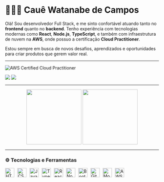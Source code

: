 # 👨🏻‍💻 Cauê Watanabe de Campos

Olá! Sou desenvolvedor Full Stack, e me sinto confortável atuando tanto no **frontend** quanto no **backend**. Tenho experiência com tecnologias modernas como **React**, **Node.js**, **TypeScript**, e também com infraestrutura de nuvem na **AWS**, onde possuo a certificação **Cloud Practitioner**.

Estou sempre em busca de novos desafios, aprendizados e oportunidades para criar produtos que gerem valor real.

---

![AWS Certified Cloud Practitioner](https://img.shields.io/badge/AWS_Cloud_Practitioner-FF9900?style=for-the-badge&logo=amazonaws&logoColor=white)

<div> 
  <a href="https://instagram.com/cauewcampos" target="_blank"><img src="https://img.shields.io/badge/-Instagram-%23E4405F?style=for-the-badge&logo=instagram&logoColor=white" target="_blank"></a>
  <a href="https://www.linkedin.com/in/cauewcampos" target="_blank"><img src="https://img.shields.io/badge/-LinkedIn-%230077B5?style=for-the-badge&logo=linkedin&logoColor=white" target="_blank"></a> 
</div>

---

<p align="center">
  <img height="180em" src="https://github-readme-stats.vercel.app/api?username=cauewcampos&show_icons=true&theme=github_dark&hide_title=false&hide_rank=false&count_private=true" />
  <img height="180em" src="https://github-readme-stats.vercel.app/api/top-langs/?username=cauewcampos&layout=compact&theme=github_dark" />
</p>

---

### ⚙️ Tecnologias e Ferramentas

<div style="display: flex; gap: 10px;">
  <img alt="HTML" title="HTML" width="30px" src="https://cdn.jsdelivr.net/gh/devicons/devicon@latest/icons/html5/html5-original.svg" />
  <img alt="CSS" title="CSS" width="30px" src="https://cdn.jsdelivr.net/gh/devicons/devicon@latest/icons/css3/css3-original.svg" />
  <img alt="JavaScript" title="JavaScript" width="30px" src="https://cdn.jsdelivr.net/gh/devicons/devicon@latest/icons/javascript/javascript-original.svg" />
  <img alt="TypeScript" title="TypeScript" width="30px" src="https://cdn.jsdelivr.net/gh/devicons/devicon@latest/icons/typescript/typescript-original.svg" />
  <img alt="React" title="React" width="30px" src="https://cdn.jsdelivr.net/gh/devicons/devicon@latest/icons/react/react-original.svg" />
  <img alt="Node.js" title="Node.js" width="30px" src="https://cdn.jsdelivr.net/gh/devicons/devicon@latest/icons/nodejs/nodejs-original.svg" />
  <img alt="Bootstrap" title="Bootstrap" width="30px" src="https://cdn.jsdelivr.net/gh/devicons/devicon@latest/icons/bootstrap/bootstrap-original.svg" />
  <img alt="Git" title="Git" width="30px" src="https://cdn.jsdelivr.net/gh/devicons/devicon@latest/icons/git/git-original.svg" />
  <img alt="MongoDB" title="MongoDB" width="30px" src="https://cdn.jsdelivr.net/gh/devicons/devicon@latest/icons/mongodb/mongodb-original.svg" />
  <img alt="AWS" title="AWS" width="30px" src="https://cdn.jsdelivr.net/gh/devicons/devicon@latest/icons/amazonwebservices/amazonwebservices-original.svg" />
</div>
